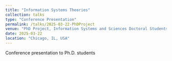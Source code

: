 ```yaml
---
title: "Information Systems Theories"
collection: talks
type: "Conference Presentation"
permalink: /talks/2025-03-22-PhDProject
venue: "PhD Project, Information Systems and Sciences Doctoral Students’ Association Conference"
date: 2025-03-22
location: "Chicago, IL, USA"
---
```


Conference presentation to Ph.D. students
